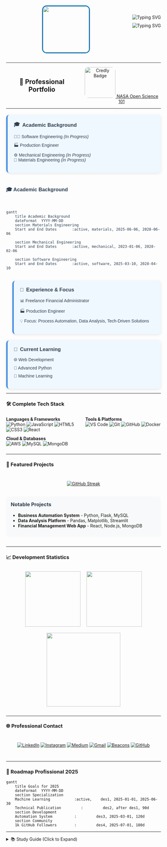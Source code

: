 
<div style="text-align: center;">
  <div align="center" style="display: flex; flex-wrap: wrap; justify-content: center; gap: 20px; margin: 30px 0;">
    <img src="https://i.postimg.cc/LXRTBZXB/8G-Rede.png" 
         width="150" 
         height="150" 
         style="border-radius: 15px; border: 3px solid #0077B6; margin: 0 auto; display: block;"/>
    <div style="display: flex; flex-direction: column; align-items: center; gap: 10px; margin: 30px 0;">
      <img src="https://readme-typing-svg.demolab.com?font=Fira+Code&size=28&pause=1000&color=0077B6&center=true&vCenter=true&width=600&lines=Hi,+I'm+Delbler+Ferreira;Developer+of+this+page" 
           alt="Typing SVG" style="margin: 0 auto;">
      <img src="https://readme-typing-svg.demolab.com?font=Fira+Code&size=28&pause=1000&color=800080&center=true&vCenter=true&width=600&lines=Full-Stack+Engineering;Specialized+in+Automation;Multidisciplinary+Engineer"
           alt="Typing SVG" style="margin: 0 auto;">
    </div>
  </div>

  <hr>

  <div style="display: flex; justify-content: center; align-items: center; gap: 15px;">
    <h2 style="margin: 0;">🚀 Professional Portfolio</h2>
    <a href="https://www.credly.com/badges/c3f1d820-5203-4e92-a98a-6079707563cb/public_url" target="_blank" rel="noopener noreferrer">
      <img src="https://images.credly.com/size/220x220/images/604d3f13-0f4c-402b-8265-3ecad938435a/blob" alt="Credly Badge" width="100" height="100" style="border-radius: 12px;"/> NASA Open Science 101
    </a>
  </div>

  <hr>
</div>

<div style="display: flex; flex-wrap: wrap; gap: 20px; margin-top: 20px; font-family: Arial, sans-serif; color: #2c3e50; justify-content: flex-start;">

<div style="flex: 1; min-width: 280px; background: #f0f8ff; padding: 20px; border-radius: 10px; border-left: 5px solid #4A90E2; box-shadow: 0 2px 8px rgba(0,0,0,0.1); text-align: left;">
  <h3 style="margin-top: 0; display: flex; align-items: center; gap: 8px; justify-content: flex-start;">
    <span>🎓</span> Academic Background
  </h3>
  <ul style="list-style: none; padding-left: 0;">
    <li style="margin-bottom: 10px; text-align: left;">👨‍💻 Software Engineering <em>(In Progress)</em></li>
    <li style="margin-bottom: 10px; text-align: left;">🏭 Production Engineer</li>
    <li style="text-align: left;">⚙️ Mechanical Engineering <em>(In Progress)</em></li>
    <li style="text-align: left;">🔬 Materials Engineering <em>(In Progress)</em></li>
  </ul>
</div>

### 🎓 Academic Background

```mermaid
gantt
    title Academic Background
    dateFormat  YYYY-MM-DD
    section Materials Engineering
    Start and End Dates       :active, materials, 2025-06-06, 2028-06-06

    section Mechanical Engineering
    Start and End Dates       :active, mechanical, 2023-01-06, 2028-02-06

    section Software Engineering
    Start and End Dates       :active, software, 2025-03-10, 2028-04-10
```

---

<div style="flex: 1; min-width: 280px; background: #f0f8ff; padding: 20px; border-radius: 10px; border-left: 5px solid #4A90E2; box-shadow: 0 2px 8px rgba(0,0,0,0.1); text-align: left;">
  <h3 style="margin-top: 0; display: flex; align-items: center; gap: 8px; justify-content: flex-start;">
    <span>💼</span> Experience & Focus
  </h3>
  <ul style="list-style: none; padding-left: 0;">
    <li style="margin-bottom: 10px; text-align: left;">📊 Freelance Financial Administrator</li>
    <li style="margin-bottom: 10px; text-align: left;">🏭 Production Engineer</li>
    <li style="text-align: left;">💡 Focus: Process Automation, Data Analysis, Tech-Driven Solutions</li>
  </ul>
</div>

<div style="flex: 1; min-width: 280px; background: #f0f8ff; padding: 20px; border-radius: 10px; border-left: 5px solid #4A90E2; box-shadow: 0 2px 8px rgba(0,0,0,0.1); text-align: left;">
  <h3 style="margin-top: 0; display: flex; align-items: center; gap: 8px; justify-content: flex-start;">
    <span>🌱</span> Current Learning
  </h3>
  <ul style="list-style: none; padding-left: 0;">
    <li style="margin-bottom: 10px; text-align: left;">🌐 Web Development</li>
    <li style="margin-bottom: 10px; text-align: left;">🐍 Advanced Python</li>
    <li style="text-align: left;">🤖 Machine Learning</li>
  </ul>
</div>

</div>
<hr>
<h3 style="text-align: left;">🛠️ Complete Tech Stack</h3>

<div style="display: grid; grid-template-columns: repeat(auto-fit, minmax(200px, 1fr)); gap: 12px; margin: 25px 0; text-align: left;">

<div>
  <strong>Languages & Frameworks</strong><br>
  <img src="https://img.shields.io/badge/Python-3776AB?style=for-the-badge&logo=python&logoColor=white" alt="Python">
  <img src="https://img.shields.io/badge/JavaScript-F7DF1E?style=for-the-badge&logo=javascript&logoColor=black" alt="JavaScript">
  <img src="https://img.shields.io/badge/HTML5-E34F26?style=for-the-badge&logo=html5&logoColor=white" alt="HTML5">
  <img src="https://img.shields.io/badge/CSS3-1572B6?style=for-the-badge&logo=css3&logoColor=white" alt="CSS3">
  <img src="https://img.shields.io/badge/React-61DAFB?style=for-the-badge&logo=react&logoColor=black" alt="React">
</div>

<div>
  <strong>Tools & Platforms</strong><br>
  <img src="https://img.shields.io/badge/VS_Code-007ACC?style=for-the-badge&logo=visual-studio-code&logoColor=white" alt="VS Code">
  <img src="https://img.shields.io/badge/Git-F05032?style=for-the-badge&logo=git&logoColor=white" alt="Git">
  <img src="https://img.shields.io/badge/GitHub-181717?style=for-the-badge&logo=github&logoColor=white" alt="GitHub">
  <img src="https://img.shields.io/badge/Docker-2496ED?style=for-the-badge&logo=docker&logoColor=white" alt="Docker">
</div>

<div>
  <strong>Cloud & Databases</strong><br>
  <img src="https://img.shields.io/badge/AWS-232F3E?style=for-the-badge&logo=amazon-aws&logoColor=white" alt="AWS">
  <img src="https://img.shields.io/badge/MySQL-4479A1?style=for-the-badge&logo=mysql&logoColor=white" alt="MySQL">
  <img src="https://img.shields.io/badge/MongoDB-47A248?style=for-the-badge&logo=mongodb&logoColor=white" alt="MongoDB">
</div>

</div>

<hr>

### 📌 Featured Projects

<div style="display: flex; flex-wrap: wrap; gap: 20px; justify-content: center; margin: 30px 0;">

[![GitHub Streak](https://streak-stats.demolab.com?user=delblerferreira&theme=blueberry&hide_border=true&locale=en)](https://git.io/streak-stats)

<div style="background: #f8f9fa; padding: 15px; border-radius: 10px; width: 100%;">
<h3 style="margin-top: 0; color: #2c3e50;">Notable Projects</h3>
<ul>
  <li><strong>Business Automation System</strong> - Python, Flask, MySQL</li>
  <li><strong>Data Analysis Platform</strong> - Pandas, Matplotlib, Streamlit</li>
  <li><strong>Financial Management Web App</strong> - React, Node.js, MongoDB</li>
</ul>
</div>

</div>

---

### 📈 Development Statistics

<div align="center" style="display: flex; flex-wrap: wrap; justify-content: center; gap: 20px; margin: 30px 0;">

<img height="180em" src="https://github-readme-stats.vercel.app/api?username=delblerferreira&show_icons=true&theme=radical&include_all_commits=true&count_private=true&hide_border=true"/>

<img height="180em" src="https://github-readme-stats.vercel.app/api/top-langs/?username=delblerferreira&layout=compact&langs_count=8&theme=radical&hide_border=true"/>

<img src="https://github-readme-activity-graph.vercel.app/graph?username=delblerferreira&theme=react&hide_border=true&area=true" height="240em"/>

</div>

---

### 🌐 Professional Contact

<div align="center" style="display: flex; flex-wrap: wrap; justify-content: center; gap: 12px; margin: 30px 0;">

[![LinkedIn](https://img.shields.io/badge/LinkedIn-0077B5?style=for-the-badge&logo=linkedin&logoColor=white)](https://www.linkedin.com/in/delbler-ferreira-consultor)
[![Instagram](https://img.shields.io/badge/Instagram-E4405F?style=for-the-badge&logo=instagram&logoColor=white)](https://www.instagram.com/delbler_ferreira)
[![Medium](https://img.shields.io/badge/Medium-000000?style=for-the-badge&logo=medium&logoColor=white)](https://medium.com/@delblerferreira9)
[![Gmail](https://img.shields.io/badge/Gmail-D14836?style=for-the-badge&logo=gmail&logoColor=white)](mailto:delblerferreira9@gmail.com)
[![Beacons](https://img.shields.io/badge/Portfolio-6A52FF?style=for-the-badge&logo=beacons&logoColor=white)](https://beacons.ai/delblerferreira)
[![GitHub](https://img.shields.io/badge/GitHub-181717?style=for-the-badge&logo=github&logoColor=white)](https://github.com/delblerferreira)

</div>

---

### 🎯 Roadmap Profissional 2025

```mermaid
gantt
    title Goals for 2025
    dateFormat  YYYY-MM-DD
    section Specialization
    Machine Learning           :active,    des1, 2025-01-01, 2025-06-30
    Technical Publication         :         des2, after des1, 90d
    section Development
    Automation System          :         des3, 2025-03-01, 120d
    section Community
    1k GitHub Followers        :         des4, 2025-07-01, 180d
```

---

<details>
<summary>📚 Study Guide (Click to Expand)</summary>

<table>
  <thead>
    <tr>
      <th style="background-color:#4A90E2; color:white; padding:8px; border:1px solid #4A90E2;">Subject</th>
      <th style="background-color:#4A90E2; color:white; padding:8px; border:1px solid #4A90E2;">Time (h)</th>
      <th style="background-color:#4A90E2; color:white; padding:8px; border:1px solid #4A90E2;">Period</th>
      <th style="background-color:#4A90E2; color:white; padding:8px; border:1px solid #4A90E2;">Status</th>
    </tr>
  </thead>
  <tbody>
    <tr>
      <td style="border:1px solid #4A90E2; padding:8px;">Technical Reading</td>
      <td style="border:1px solid #4A90E2; padding:8px;">1h</td>
      <td style="border:1px solid #4A90E2; padding:8px;">02/2025 a 05/2025</td>
      <td style="border:1px solid #4A90E2; padding:8px; background-color:#5bc0de; color:white;">Completed</td>
    </tr>
    <tr>
      <td style="border:1px solid #4A90E2; padding:8px;">Coding Practice</td>
      <td style="border:1px solid #4A90E2; padding:8px;">2h</td>
      <td style="border:1px solid #4A90E2; padding:8px;">02/2025 a 12/2025</td>
      <td style="border:1px solid #4A90E2; padding:8px; background-color:#5bc0de; color:white;">In Progress</td>
    </tr>
    <tr>
      <td style="border:1px solid #4A90E2; padding:8px;">Algorithm Review</td>
      <td style="border:1px solid #4A90E2; padding:8px;">30min</td>
      <td style="border:1px solid #4A90E2; padding:8px;">02/2025 a 10/2025</td>
      <td style="border:1px solid #4A90E2; padding:8px; background-color:#5bc0de; color:white;">In Progress</td>
    </tr>
  </tbody>
</table>

---

### 📊 Study Progress (Custom Chart)

```mermaid
gantt
    title Study Progress
    dateFormat  YYYY-MM-DD
    axisFormat  %m/%Y
    section Technical Reading
    Completed           :active,    lt, 2025-02-01, 2025-05-31
    section Coding Practice
    In Progress           :active,    pc, 2025-02-01, 2025-12-31
    section Algorithm Review
    In Progress           :active,    ra, 2025-02-01, 2025-10-31
```
</details>
